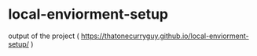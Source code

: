 # local-enviorment-setup
output of the project ( https://thatonecurryguy.github.io/local-enviorment-setup/ )
